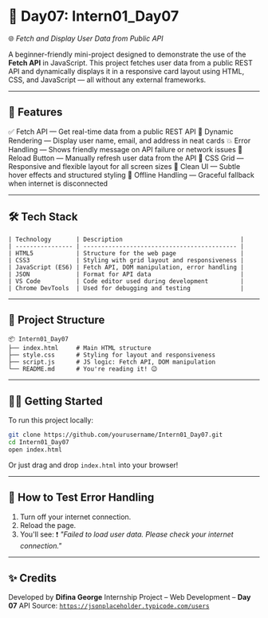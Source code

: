 # 📱 Day07: Intern01_Day07

🌐 *Fetch and Display User Data from Public API*

A beginner-friendly mini-project designed to demonstrate the use of the **Fetch API** in JavaScript. This project fetches user data from a public REST API and dynamically displays it in a responsive card layout using HTML, CSS, and JavaScript — all without any external frameworks.

---

## 🚀 Features

✅ Fetch API — Get real-time data from a public REST API
📄 Dynamic Rendering — Display user name, email, and address in neat cards
💥 Error Handling — Shows friendly message on API failure or network issues
🔁 Reload Button — Manually refresh user data from the API
🧱 CSS Grid — Responsive and flexible layout for all screen sizes
🎨 Clean UI — Subtle hover effects and structured styling
🧪 Offline Handling — Graceful fallback when internet is disconnected

---

## 🛠️ Tech Stack
```
| Technology       | Description                                 |
| ---------------- | ------------------------------------------- |
| HTML5            | Structure for the web page                  |
| CSS3             | Styling with grid layout and responsiveness |
| JavaScript (ES6) | Fetch API, DOM manipulation, error handling |
| JSON             | Format for API data                         |
| VS Code          | Code editor used during development         |
| Chrome DevTools  | Used for debugging and testing              |
```
---

## 📁 Project Structure

```plaintext
📦 Intern01_Day07
├── index.html     # Main HTML structure
├── style.css      # Styling for layout and responsiveness
├── script.js      # JS logic: Fetch API, DOM manipulation
└── README.md      # You're reading it! 😉
```

---

## 🧑‍💻 Getting Started

To run this project locally:

```bash
git clone https://github.com/yourusername/Intern01_Day07.git
cd Intern01_Day07
open index.html
```

Or just drag and drop `index.html` into your browser!

---

## 🧪 How to Test Error Handling

1. Turn off your internet connection.
2. Reload the page.
3. You'll see:
   ❗ *"Failed to load user data. Please check your internet connection."*

---

## ✨ Credits

Developed by **Difina George**
Internship Project – Web Development – **Day 07**
API Source: [`https://jsonplaceholder.typicode.com/users`](https://jsonplaceholder.typicode.com/users)
